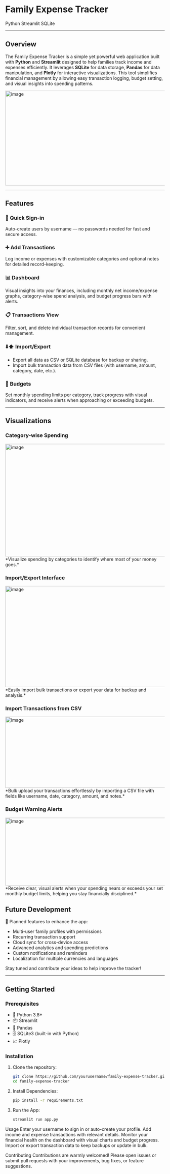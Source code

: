 #  Family Expense Tracker  
Python Streamlit SQLite  


---

## Overview  
The Family Expense Tracker is a simple yet powerful web application built with **Python** and **Streamlit** designed to help families track income and expenses efficiently. It leverages **SQLite** for data storage, **Pandas** for data manipulation, and **Plotly** for interactive visualizations. This tool simplifies financial management by allowing easy transaction logging, budget setting, and visual insights into spending patterns.  

<img width="940" height="298" alt="image" src="https://github.com/user-attachments/assets/8fa1e6eb-f4f3-4dd2-a892-b7ab9ce1de96" />


---

## Features

### 🔐 Quick Sign-in  
Auto-create users by username — no passwords needed for fast and secure access.

### ➕ Add Transactions  
Log income or expenses with customizable categories and optional notes for detailed record-keeping.

### 📊 Dashboard  
Visual insights into your finances, including monthly net income/expense graphs, category-wise spend analysis, and budget progress bars with alerts.

### 📋 Transactions View  
Filter, sort, and delete individual transaction records for convenient management.

### ⬇️⬆️ Import/Export  
- Export all data as CSV or SQLite database for backup or sharing.  
- Import bulk transaction data from CSV files (with username, amount, category, date, etc.).

### 🎯 Budgets  
Set monthly spending limits per category, track progress with visual indicators, and receive alerts when approaching or exceeding budgets.

---

## Visualizations

### Category-wise Spending
<img width="940" height="354" alt="image" src="https://github.com/user-attachments/assets/2c28b545-9c97-4f0d-94d4-334bd03b3777" />
*Visualize spending by categories to identify where most of your money goes.*

### Import/Export Interface
<img width="940" height="318" alt="image" src="https://github.com/user-attachments/assets/303ab257-07e8-4a41-9a6e-154c07665532" />
*Easily import bulk transactions or export your data for backup and analysis.*

### Import Transactions from CSV 
<img width="940" height="224" alt="image" src="https://github.com/user-attachments/assets/472a16e1-d442-47ad-b492-99f572c01b87" />
*Bulk upload your transactions effortlessly by importing a CSV file with fields like username, date, category, amount, and notes.*

### Budget Warning Alerts 
<img width="940" height="213" alt="image" src="https://github.com/user-attachments/assets/fafb87ac-98b5-4fad-9682-cd69a179cd26" />
*Receive clear, visual alerts when your spending nears or exceeds your set monthly budget limits, helping you stay financially disciplined.*


## Future Development  
🚀 Planned features to enhance the app:  
- Multi-user family profiles with permissions  
- Recurring transaction support  
- Cloud sync for cross-device access  
- Advanced analytics and spending predictions  
- Custom notifications and reminders  
- Localization for multiple currencies and languages  

Stay tuned and contribute your ideas to help improve the tracker!

---

## Getting Started

### Prerequisites  
- 🐍 Python 3.8+  
- 📦 Streamlit  
- 🐼 Pandas  
- 🗄️ SQLite3 (built-in with Python)  
- 📈 Plotly  

### Installation

1. Clone the repository:  
   ```bash
   git clone https://github.com/yourusername/family-expense-tracker.git
   cd family-expense-tracker

2. Install Dependencies:
   ```bash
   pip install -r requirements.txt

3. Run the App:
   ```bash
   streamlit run app.py

Usage
Enter your username to sign in or auto-create your profile.
Add income and expense transactions with relevant details.
Monitor your financial health on the dashboard with visual charts and budget progress.
Import or export transaction data to keep backups or update in bulk.

Contributing
Contributions are warmly welcomed! Please open issues or submit pull requests with your improvements, bug fixes, or feature suggestions.
